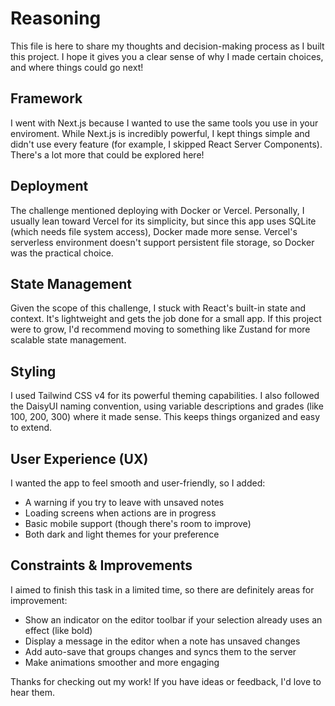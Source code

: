 # Reasoning

This file is here to share my thoughts and decision-making process as I built this project. I hope it gives you a clear sense of why I made certain choices, and where things could go next!

## Framework

I went with Next.js because I wanted to use the same tools you use in your enviroment. While Next.js is incredibly powerful, I kept things simple and didn't use every feature (for example, I skipped React Server Components). There's a lot more that could be explored here!

## Deployment

The challenge mentioned deploying with Docker or Vercel. Personally, I usually lean toward Vercel for its simplicity, but since this app uses SQLite (which needs file system access), Docker made more sense. Vercel's serverless environment doesn't support persistent file storage, so Docker was the practical choice.

## State Management

Given the scope of this challenge, I stuck with React's built-in state and context. It's lightweight and gets the job done for a small app. If this project were to grow, I'd recommend moving to something like Zustand for more scalable state management.

## Styling

I used Tailwind CSS v4 for its powerful theming capabilities. I also followed the DaisyUI naming convention, using variable descriptions and grades (like 100, 200, 300) where it made sense. This keeps things organized and easy to extend.

## User Experience (UX)

I wanted the app to feel smooth and user-friendly, so I added:
- A warning if you try to leave with unsaved notes
- Loading screens when actions are in progress
- Basic mobile support (though there's room to improve)
- Both dark and light themes for your preference

## Constraints & Improvements

I aimed to finish this task in a limited time, so there are definitely areas for improvement:
- Show an indicator on the editor toolbar if your selection already uses an effect (like bold)
- Display a message in the editor when a note has unsaved changes
- Add auto-save that groups changes and syncs them to the server
- Make animations smoother and more engaging

Thanks for checking out my work! If you have ideas or feedback, I'd love to hear them. 